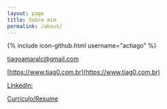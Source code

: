 ```yaml
---
layout: page
title: Sobre mim
permalink: /about/
---
```


{% include icon-github.html username="actiago" %}

[tiagoamaralc@gmail.com](tiagoamaralc@gmail.com)

[https://www.tiag0.com.br](https://www.tiag0.com.br)

[LinkedIn:](https://www.linkedin.com/in/ac-tiago/)

[Currículo/Resume](https://www.tiag0.com.br/media/resume-tiago-amaral.pdf)
